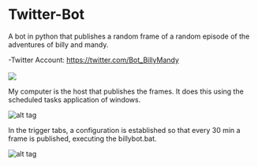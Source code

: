 # Twitter-Bot
 A bot in python that publishes a random frame of a random episode of the adventures of billy and mandy.
 
-Twitter Account: https://twitter.com/Bot_BillyMandy<br/><br/>
![](https://i.imgur.com/yx0os3Y.gif)

My computer is the host that publishes the frames. It does this using the scheduled tasks application of windows.

![alt tag](https://i.imgur.com/iAs45Ue.png)

In the trigger tabs, a configuration is established so that every 30 min a frame is published, executing the billybot.bat.

![alt tag](https://i.imgur.com/QT265RE.png)


